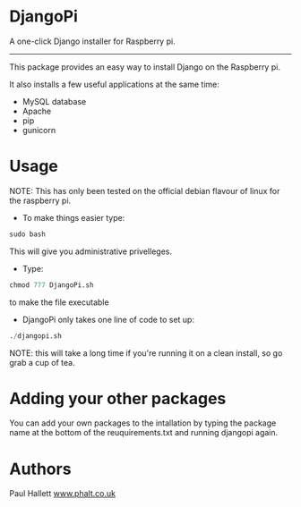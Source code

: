 DjangoPi
=
A one-click Django installer for Raspberry pi.

----------

This package provides an easy way to install Django on the Raspberry pi.

It also installs a few useful applications at the same time:

 - MySQL database
 - Apache
 - pip
 - gunicorn

Usage
=

NOTE: This has only been tested on the official debian flavour of linux for the raspberry pi.

- To make things easier type:

```Python
sudo bash
```

This will give you administrative privelleges.

 - Type:

```Python
chmod 777 DjangoPi.sh
```

to make the file executable

- DjangoPi only takes one line of code to set up:

```Python
./djangopi.sh
```

NOTE: this will take a long time if you're running it on a clean install, so go grab a cup of tea.

Adding your other packages
=

You can add your own packages to the intallation by typing the package name at the bottom of the reuquirements.txt and running djangopi again.

Authors
=

Paul Hallett www.phalt.co.uk
